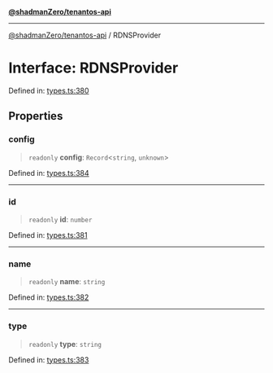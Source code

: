 [**@shadmanZero/tenantos-api**](../README.md)

***

[@shadmanZero/tenantos-api](../globals.md) / RDNSProvider

# Interface: RDNSProvider

Defined in: [types.ts:380](https://github.com/shadmanZero/tenantos-api/blob/a3061c31c45f4aa1cfaa0e889df3cea522a254ad/src/types.ts#L380)

## Properties

### config

> `readonly` **config**: `Record`\<`string`, `unknown`\>

Defined in: [types.ts:384](https://github.com/shadmanZero/tenantos-api/blob/a3061c31c45f4aa1cfaa0e889df3cea522a254ad/src/types.ts#L384)

***

### id

> `readonly` **id**: `number`

Defined in: [types.ts:381](https://github.com/shadmanZero/tenantos-api/blob/a3061c31c45f4aa1cfaa0e889df3cea522a254ad/src/types.ts#L381)

***

### name

> `readonly` **name**: `string`

Defined in: [types.ts:382](https://github.com/shadmanZero/tenantos-api/blob/a3061c31c45f4aa1cfaa0e889df3cea522a254ad/src/types.ts#L382)

***

### type

> `readonly` **type**: `string`

Defined in: [types.ts:383](https://github.com/shadmanZero/tenantos-api/blob/a3061c31c45f4aa1cfaa0e889df3cea522a254ad/src/types.ts#L383)
